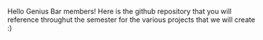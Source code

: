 Hello Genius Bar members! Here is the github repository that you will reference throughut the semester for the various projects that we will create :)
